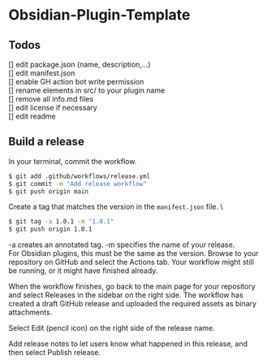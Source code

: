 # Obsidian-Plugin-Template

## Todos
[] edit package.json (name, description,...) \
[] edit manifest.json \
[] enable GH action bot write permission \
[] rename elements in src/ to your plugin name \
[] remove all info.md files \
[] edit license if necessary \
[] edit readme

## Build a release
In your terminal, commit the workflow.
````bash
$ git add .github/workflows/release.yml
$ git commit -m "Add release workflow"
$ git push origin main
````
Create a tag that matches the version in the ``manifest.json`` file. \

````bash
$ git tag -a 1.0.1 -m "1.0.1"
$ git push origin 1.0.1
````
-a creates an annotated tag.
-m specifies the name of your release. \
For Obsidian plugins, this must be the same as the version.
Browse to your repository on GitHub and select the Actions tab. Your workflow might still be running, or it might have finished already.

When the workflow finishes, go back to the main page for your repository and select Releases in the sidebar on the right side. The workflow has created a draft GitHub release and uploaded the required assets as binary attachments.

Select Edit (pencil icon) on the right side of the release name.

Add release notes to let users know what happened in this release, and then select Publish release.